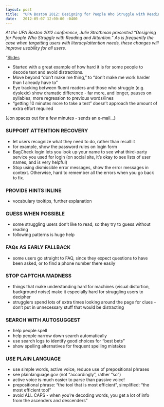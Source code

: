 ```yaml
---
layout: post
title:  "UPA Boston 2012: Designing for People Who Struggle with Reading and Attention (Julie Strothman)"
date:   2012-05-07 12:00:00 -0400
---
```

_At the UPA Boston 2012 conference, Julie Strothman presented “Designing for People Who Struggle with Reading and Attention.” As is frequently the case when targetting users with literacy/attention needs, these changes will improve usability for all users._

“[Slides](http://strottrot.com/2012/05/09/designing-for-people-who-struggle-with-reading-and-attention/)

*   Started with a great example of how hard it is for some people to decode text and avoid distractions.
*   Move beyond “don’t make me thing,” to “don’t make me work harder than I already have to”
*   Eye tracking between fluent readers and those who struggle (e.g. dyslexic) show dramatic difference - far more, and longer, pauses on syllables; more regression to previous words/lines
*   “getting 10 minutes more to take a test” doesn’t approach the amount of extra effort required

(Jon spaces out for a few minutes - sends an e-mail…)

### SUPPORT ATTENTION RECOVERY

*   let users recognize what they need to do, rather than recall it
*   for example, show the password rules on login form
*   BagCheck login lets you look up your name to see what third-party service you used for login (on social site, it’s okay to see lists of user names, and is very helpful)
*   Stop using dismissible error messages, show the error messages in context. Otherwise, hard to remember all the errors when you go back to fix.

### PROVIDE HINTS INLINE

*   vocabulary tooltips, further explanation

### GUESS WHEN POSSIBLE

*   some struggling users don’t like to read, so they try to guess without reading
*   following patterns is huge help

### FAQs AS EARLY FALLBACK

*   some users go straight to FAQ, since they expect questions to have been asked, or to find a phone number there easily

### STOP CAPTCHA MADNESS

*   things that make understanding hard for machines (visual distortion, background noise) make it especially hard for struggling users to decipher
*   strugglers spend lots of extra times looking around the page for clues - don’t put in unnecessary stuff that would be distracting

### SEARCH WITH AUTOSUGGEST

*   help people spell
*   help people narrow down search automatically
*   use search logs to identify good choices for “best bets”
*   show spelling alternatives for frequent spelling mistakes

### USE PLAIN LANGUAGE

*   use simple words, active voice, reduce use of prepositional phrases
*   see plainlanguage.gov (not “accordingly”, rather “so”)
*   active voice is much easier to parse than passive voice!
*   prepositional phrase: “the tool that is most efficient”, simplified: “the most efficient tool”
*   avoid ALL CAPS - when you’re decoding words, you get a lot of info from the ascenders and descenders”
